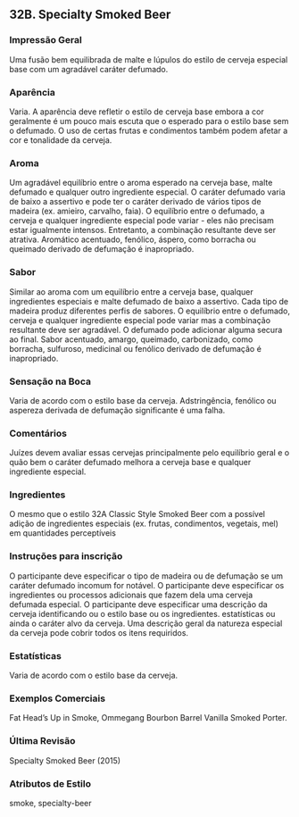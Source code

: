 ## 32B. Specialty Smoked Beer

### Impressão Geral

Uma fusão bem equilibrada de malte e lúpulos do estilo de cerveja especial base com um agradável caráter defumado.

### Aparência

Varia. A aparência deve refletir o estilo de cerveja base embora a cor geralmente é um pouco mais escuta que o esperado para o estilo base sem o defumado. O uso de certas frutas e condimentos também podem afetar a cor e tonalidade da cerveja.

### Aroma

Um agradável equilíbrio entre o aroma esperado na cerveja base, malte defumado e qualquer outro ingrediente especial. O caráter defumado varia de baixo a assertivo e pode ter o caráter derivado de vários tipos de madeira (ex. amieiro, carvalho, faia). O equilíbrio entre o defumado, a cerveja e qualquer ingrediente especial pode variar - eles não precisam estar igualmente intensos. Entretanto, a combinação resultante deve ser atrativa. Aromático acentuado, fenólico, áspero, como borracha ou queimado derivado de defumação é inapropriado.

### Sabor

Similar ao aroma com um equilíbrio entre a cerveja base, qualquer ingredientes especiais e malte defumado de baixo a assertivo. Cada tipo de madeira produz diferentes perfis de sabores. O equilíbrio entre o defumado, cerveja e qualquer ingrediente especial pode variar mas a combinação resultante deve ser agradável. O defumado pode adicionar alguma secura ao final. Sabor acentuado, amargo, queimado, carbonizado, como borracha, sulfuroso, medicinal ou fenólico derivado de defumação é inapropriado.

### Sensação na Boca

Varia de acordo com o estilo base da cerveja. Adstringência, fenólico ou aspereza derivada de defumação significante é uma falha.

### Comentários

Juízes devem avaliar essas cervejas principalmente pelo equilíbrio geral e o quão bem o caráter defumado melhora a cerveja base e qualquer ingrediente especial.

### Ingredientes

O mesmo que o estilo 32A Classic Style Smoked Beer com a possível adição de ingredientes especiais (ex. frutas, condimentos, vegetais, mel) em quantidades perceptíveis

### Instruções para inscrição

O participante deve especificar o tipo de madeira ou de defumação se um caráter defumado incomum for notável. O participante deve especificar os ingredientes ou processos adicionais que fazem dela uma cerveja defumada especial. O participante deve especificar uma descrição da cerveja identificando ou o estilo base ou os ingredientes. estatísticas ou ainda o caráter alvo da cerveja. Uma descrição geral da natureza especial da cerveja pode cobrir todos os itens requiridos.

### Estatísticas

Varia de acordo com o estilo base da cerveja.

### Exemplos Comerciais

Fat Head’s Up in Smoke, Ommegang Bourbon Barrel Vanilla Smoked Porter.

### Última Revisão

Specialty Smoked Beer (2015)

### Atributos de Estilo

smoke, specialty-beer
